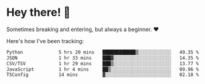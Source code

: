 # Hey there! 👋
Sometimes breaking and entering, but always a beginner. ❤️

Here's how I've been tracking:
<!--START_SECTION:waka-->

```txt
Python             5 hrs 20 mins   ████████████▒░░░░░░░░░░░░   49.35 %
JSON               1 hr 33 mins    ███▓░░░░░░░░░░░░░░░░░░░░░   14.35 %
CSV/TSV            1 hr 29 mins    ███▒░░░░░░░░░░░░░░░░░░░░░   13.77 %
JavaScript         1 hr 4 mins     ██▒░░░░░░░░░░░░░░░░░░░░░░   09.96 %
TSConfig           14 mins         ▓░░░░░░░░░░░░░░░░░░░░░░░░   02.18 %
```

<!--END_SECTION:waka-->
